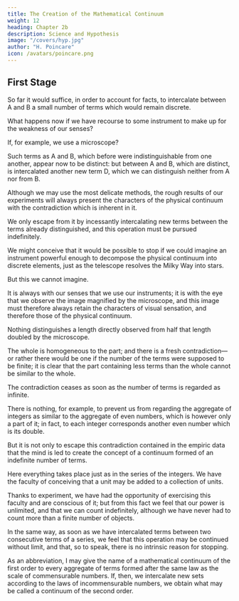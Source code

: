 ```yaml
---
title: The Creation of the Mathematical Continuum
weight: 12
heading: Chapter 2b
description: Science and Hypothesis
image: "/covers/hyp.jpg"
author: "H. Poincare"
icon: /avatars/poincare.png
---
```



##  First Stage

So far it would suffice, in order to account for
facts, to intercalate between A and B a small number of
terms which would remain discrete. 

What happens now if we have recourse to some instrument to make up for
the weakness of our senses? 

If, for example, we use a microscope? 

Such terms as A and B, which before were indistinguishable from one another, appear now to be distinct: but between A and B, which are distinct, is intercalated another new term D, which we can distinguish neither from A nor from B. 

Although we may use the most delicate methods, the rough results of our experiments will always present the characters of the physical continuum with the contradiction which is inherent in it.

We only escape from it by incessantly intercalating new terms between the terms already distinguished, and this operation must be pursued indefinitely. 

We might conceive that it would be possible to stop if we could imagine an instrument powerful enough to decompose the physical continuum into discrete elements, just as the telescope resolves the Milky Way into stars. 

But this we cannot imagine. 

It is always with our senses that we use our instruments; it is with the eye that we observe the image magnified by the microscope, and this image must therefore always retain the characters of visual sensation, and therefore those of the physical continuum.

Nothing distinguishes a length directly observed  from half that length doubled by the microscope. 

The whole is homogeneous to the part; and there is a fresh contradiction—or rather there would be one if the number of the terms were supposed to be finite; it is clear that the part containing less terms than the whole cannot be similar to the whole. 

The contradiction ceases as soon as the number of terms is regarded as infinite. 

There is nothing, for example, to prevent us from regarding the aggregate of integers as similar to the aggregate of even
numbers, which is however only a part of it; in fact, to each integer corresponds another even number which is its double. 

But it is not only to escape this contradiction contained in the empiric data that the mind is led to create the concept of a continuum formed of an indefinite number of terms.

Here everything takes place just as in the series of the integers. We have the faculty of conceiving that a unit
may be added to a collection of units. 

Thanks to experiment, we have had the opportunity of exercising this faculty and are conscious of it; but from this fact we feel
that our power is unlimited, and that we can count indefinitely, although we have never had to count more than a
finite number of objects. 

In the same way, as soon as we have intercalated terms between two consecutive terms of a series, we feel that this operation may be continued without limit, and that, so to speak, there is no intrinsic reason for stopping. 

As an abbreviation, I may give the name of a mathematical continuum of the first order to
every aggregate of terms formed after the same law as
the scale of commensurable numbers. If, then, we intercalate new sets according to the laws of incommensurable
numbers, we obtain what may be called a continuum of
the second order.


